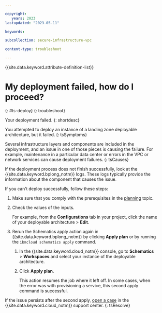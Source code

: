 ```yaml
---

copyright:
   years: 2023
lastupdated: "2023-05-11"

keywords:

subcollection: secure-infrastructure-vpc

content-type: troubleshoot

---
```


{{site.data.keyword.attribute-definition-list}}


# My deployment failed, how do I proceed?
{: #ts-deploy}
{: troubleshoot}

Your deployment failed.
{: shortdesc}

You attempted to deploy an instance of a landing zone deployable architecture, but it failed.
{: tsSymptoms}

Several infrastructure layers and components are included in the deployment, and an issue in one of those pieces is causing the failure. For example, maintenance in a particular data center or errors in the VPC or network services can cause deployment failures.
{: tsCauses}

If the deployment process does not finish successfully, look at the {{site.data.keyword.bplong_notm}} logs. These logs typically provide the information about the component that causes the issue.

If you can't deploy successfully, follow these steps:

1.  Make sure that you comply with the prerequisites in the [planning](/docs/secure-infrastructure-vpc?topic=secure-infrastructure-vpc-plan) topic.
1.  Check the values of the inputs.

    For example, from the **Configurations** tab in your project, click the name of your deployable architecture > **Edit**.
1.  Rerun the Schematics apply action again in {{site.data.keyword.bplong_notm}} by clicking **Apply plan** or by running the `ibmcloud schematics apply` command.

    1.  In the {{site.data.keyword.cloud_notm}} console, go to **Schematics** > **Workspaces** and select your instance of the deployable architecture.
    1.  Click **Apply plan**.

        This action resumes the job where it left off. In some cases, when the error was with provisioning a service, this second apply command is successful.

If the issue persists after the second apply, [open a case](/docs/secure-infrastructure-vpc?topic=secure-infrastructure-vpc-help-support#support-case-details) in the {{site.data.keyword.cloud_notm}} support center.
{: tsResolve}
